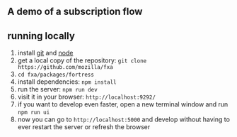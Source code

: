 ## A demo of a subscription flow

## running locally

1. install [git] and [node]
1. get a local copy of the repository: `git clone https://github.com/mozilla/fxa`
1. `cd fxa/packages/fortress`
1. install dependencies: `npm install`
1. run the server: `npm run dev`
1. visit it in your browser: `http://localhost:9292/`
1. if you want to develop even faster, open a new terminal window and run `npm run ui`
1. now you can go to `http://localhost:5000` and develop without having to ever restart the server or refresh the browser

[git]: http://git-scm.org
[node]: http://nodejs.org
